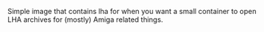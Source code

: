 Simple image that contains lha for when you want a small container to open LHA archives for (mostly) Amiga related things. 
